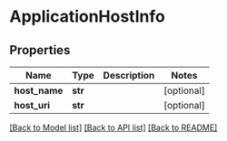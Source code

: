 # ApplicationHostInfo

## Properties
Name | Type | Description | Notes
------------ | ------------- | ------------- | -------------
**host_name** | **str** |  | [optional] 
**host_uri** | **str** |  | [optional] 

[[Back to Model list]](../README.md#documentation-for-models) [[Back to API list]](../README.md#documentation-for-api-endpoints) [[Back to README]](../README.md)


